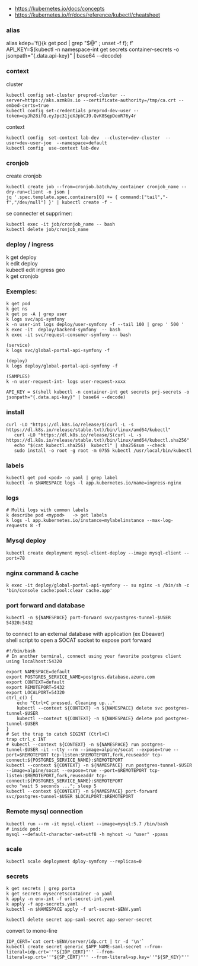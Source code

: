 - https://kubernetes.io/docs/concepts  
- https://kubernetes.io/fr/docs/reference/kubectl/cheatsheet  
   
### alias

alias kdep='f(){k get pod | grep "$@" ; unset -f f}; f'     
API_KEY=$(kubectl -n namespace-int get secrets container-secrets -o jsonpath="{.data.api-key}" | base64 --decode)  

### context

cluster
```
kubectl config set-cluster preprod-cluster --server=https://aks.azmk8s.io --certificate-authority=/tmp/ca.crt --embed-certs=true
kubectl config set-credentials preprod-dev-user --token=eyJh28ifQ.eyJpc31jeXJpbCJ9.QvK8SqpDeoR76y4r
```

context
```
kubectl config  set-context lab-dev  --cluster=dev-cluster  --user=dev-user-joe  --namespace=default
kubectl config  use-context lab-dev
```

### cronjob

create cronjob
```
kubectl create job --from=cronjob.batch/my_container cronjob_name --dry-run=client -o json |
jq '.spec.template.spec.containers[0] += { command:["tail","-f","/dev/null"] }' | kubectl create -f -
```

se connecter et supprimer:
```
kubectl exec -it job/cronjob_name -- bash
kubectl delete job/cronjob_name
```

### deploy / ingress

k get deploy   
k edit deploy <pod-service>   
kubectl edit ingress geo   
k get cronjob  

### Exemples:

```
k get pod  
k get ns  
k get po -A | grep user
k logs svc/api-symfony     
k -n user-int logs deploy/user-symfony -f --tail 100 | grep ' 500 '  
k exec -it  deploy/backend-symfony  -- bash
k exec -it svc/request-consumer-symfony -- bash  
```

```
(service)  
k logs svc/global-portal-api-symfony -f   

(deploy)  
k logs deploy/global-portal-api-symfony -f   

(SAMPLES)  
k -n user-request-int- logs user-request-xxxx  

API_KEY = $(shell kubectl -n container-int get secrets prj-secrets -o jsonpath="{.data.api-key}" | base64 --decode)
```

### install

```
curl -LO "https://dl.k8s.io/release/$(curl -L -s https://dl.k8s.io/release/stable.txt)/bin/linux/amd64/kubectl"
   curl -LO "https://dl.k8s.io/release/$(curl -L -s https://dl.k8s.io/release/stable.txt)/bin/linux/amd64/kubectl.sha256"
   echo "$(cat kubectl.sha256)  kubectl" | sha256sum --check
   sudo install -o root -g root -m 0755 kubectl /usr/local/bin/kubectl
```

### labels

```
kubectl get pod <pod> -o yaml | grep label  
kubectl -n $NAMESPACE logs -l app.kubernetes.io/name=ingress-nginx
```

### logs

```
# Multi logs with common labels
k describe pod <mypod>   -> get labels
k logs -l app.kubernetes.io/instance=mylabelinstance --max-log-requests 8 -f 
```

### Mysql deploy

```
kubectl create deployment mysql-client-deploy --image mysql-client --port=78 
```

### nginx command & cache

``` 
k exec -it deploy/global-portal-api-symfony -- su nginx -s /bin/sh -c 'bin/console cache:pool:clear cache.app' 
```

### port forward and database

```
kubectl -n ${NAMESPACE} port-forward svc/postgres-tunnel-$USER 54320:5432
```

to connect to an external database with application (ex Dbeaver)   
shell script to open a SOCAT socket to expose port forward  

```shell
#!/bin/bash
# In another terminal, connect using your favorite postgres client using localhost:54320

export NAMESPACE=default
export POSTGRES_SERVICE_NAME=postgres.database.azure.com
export CONTEXT=default
export REMOTEPORT=5432
export LOCALPORT=54320
ctrl_c() {
    echo "Ctrl+C pressed. Cleaning up..."
    kubectl --context ${CONTEXT} -n ${NAMESPACE} delete svc postgres-tunnel-$USER
    kubectl --context ${CONTEXT} -n ${NAMESPACE} delete pod postgres-tunnel-$USER
}
# Set the trap to catch SIGINT (Ctrl+C)
trap ctrl_c INT
# kubectl --context ${CONTEXT} -n ${NAMESPACE} run postgres-tunnel-$USER -it --tty --rm --image=alpine/socat --expose=true --port=$REMOTEPORT tcp-listen:$REMOTEPORT,fork,reuseaddr tcp-connect:${POSTGRES_SERVICE_NAME}:$REMOTEPORT
kubectl --context ${CONTEXT} -n ${NAMESPACE} run postgres-tunnel-$USER --image=alpine/socat --expose=true --port=$REMOTEPORT tcp-listen:$REMOTEPORT,fork,reuseaddr tcp-connect:${POSTGRES_SERVICE_NAME}:$REMOTEPORT
echo "wait 5 seconds ..."; sleep 5
kubectl --context ${CONTEXT} -n ${NAMESPACE} port-forward svc/postgres-tunnel-$USER $LOCALPORT:$REMOTEPORT
```

### Remote mysql connection

```
kubectl run --rm -it mysql-client --image=mysql:5.7 /bin/bash
# inside pod:
mysql --default-character-set=utf8 -h myhost -u "user" -ppass
```

### scale

```
kubectl scale deployment dploy-symfony --replicas=0
```

### secrets

```
k get secrets | grep porta  
k get secrets mysecretscontainer -o yaml
k apply -n env-int -f url-secret-int.yaml
k apply -f app-secrets.yaml
kubectl -n $NAMESPACE apply -f url-secret-$ENV.yaml

kubectl delete secret app-saml-secret app-server-secret
```

convert to mono-line
```
IDP_CERT=`cat cert-$ENV/server/idp.crt | tr -d '\n'`
kubectl create secret generic $APP_NAME-saml-secret --from-literal=idp.crt=''"${IDP_CERT}"'' --from-literal=sp.crt=''"${SP_CERT}"'' --from-literal=sp.key=''"${SP_KEY}"''
```
